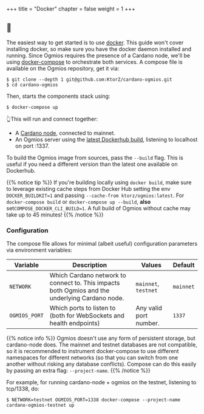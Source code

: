 +++
title = "Docker"
chapter = false
weight = 1
+++

## 🐳

The easiest way to get started is to use [docker](https://www.docker.com/). This guide won't cover installing docker, so make sure you have the docker daemon installed and running. Since Ogmios requires the presence of a Cardano node, we'll be using [docker-compose](https://docs.docker.com/compose/) to orchestrate both services. A compose file is available on the Ogmios repository, get it via:

```console
$ git clone --depth 1 git@github.com:KtorZ/cardano-ogmios.git
$ cd cardano-ogmios
```

Then, starts the components stack using:

```console
$ docker-compose up
```

👆This will run and connect together:

- A [Cardano node](https://github.com/input-output-hk/cardano-node/), connected to mainnet.
- An Ogmios server using the [latest Dockerhub build](https://hub.docker.com/r/ktorz/ogmios), listening to localhost on port :1337.

To build the Ogmios image from sources, pass the `--build` flag. This is useful if you need a different version than the latest one available on Dockerhub.  

{{% notice tip %}}
If you're building locally using `docker build`, make sure to leverage existing cache steps from Docker Hub setting the env `DOCKER_BUILDKIT=1` and passing `--cache-from ktorz/ogmios:latest`. For `docker-compose build` or `docker-compose up --build`, **also** set`COMPOSE_DOCKER_CLI_BUILD=1`. A full build of Ogmios without cache may take up to 45 minutes!
{{% /notice %}}

### Configuration

The compose file allows for minimal (albeit useful) configuration parameters via environment variables:

Variable      | Description                                                                                    | Values                 | Default   
---           | ---                                                                                            | ---                    | ---        
`NETWORK`     | Which Cardano network to connect to. This impacts both Ogmios and the underlying Cardano node. | `mainnet`, `testnet`   | `mainnet`    
`OGMIOS_PORT` | Which ports to listen to (both for WebSockets and health endpoints)                            | Any valid port number. | `1337`    

{{% notice info %}}
Ogmios doesn't use any form of persistent storage, but cardano-node does. The mainnet and testnet databases are not compatible, so it is recommended to instrument docker-compose to use different namespaces for different networks (so that you can switch from one another without risking any database conflicts). Compose can do this easily by passing an extra flag: `--project-name`.
{{% /notice %}}

For example, for running cardano-node + ogmios on the testnet, listening to tcp/1338, do:

```console
$ NETWORK=testnet OGMIOS_PORT=1338 docker-compose --project-name cardano-ogmios-testnet up
```
